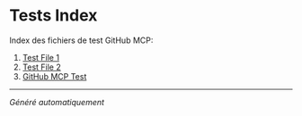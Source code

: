 # Tests Index

Index des fichiers de test GitHub MCP:

1. [Test File 1](test-file-1.md)
2. [Test File 2](test-file-2.md)
3. [GitHub MCP Test](github-mcp-test.md)

---
*Généré automatiquement*